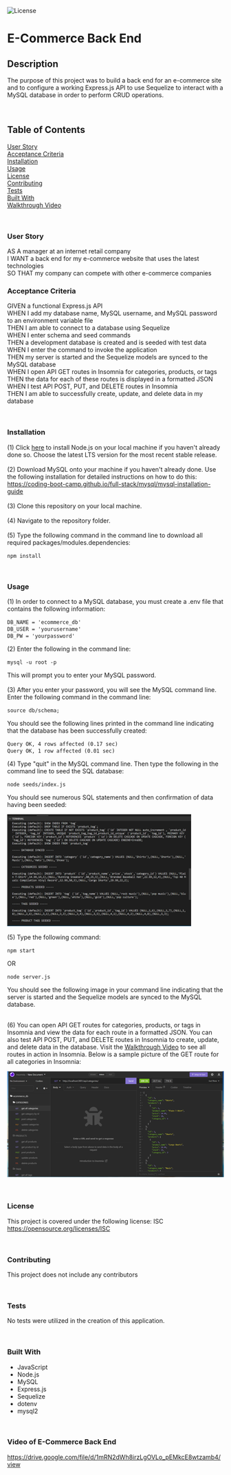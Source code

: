 ![License](https://img.shields.io/badge/License-ISC-ff69b4)

# **E-Commerce Back End**

## **Description**
The purpose of this project was to build a back end for an e-commerce site and to configure a working Express.js API to use Sequelize to interact with a MySQL database in order to perform CRUD operations. 

<br>

## **Table of Contents**
[User Story](#user-story)<br>
[Acceptance Criteria](#acceptance-criteria)<br>
[Installation](#installation)<br>
[Usage](#usage)<br>
[License](#license)<br>
[Contributing](#contributing)<br>
[Tests](#tests)<br>
[Built With](#built-with)<br>
[Walkthrough Video](#video-of-e-commerce-back-end)<br>

<br>

### **User Story**
AS A manager at an internet retail company<br>
I WANT a back end for my e-commerce website that uses the latest technologies<br>
SO THAT my company can compete with other e-commerce companies<br>

### **Acceptance Criteria**
GIVEN a functional Express.js API <br>
WHEN I add my database name, MySQL username, and MySQL password to an environment variable file <br>
THEN I am able to connect to a database using Sequelize <br>
WHEN I enter schema and seed commands <br>
THEN a development database is created and is seeded with test data <br>
WHEN I enter the command to invoke the application <br>
THEN my server is started and the Sequelize models are synced to the MySQL database <br>
WHEN I open API GET routes in Insomnia for categories, products, or tags <br>
THEN the data for each of these routes is displayed in a formatted JSON <br>
WHEN I test API POST, PUT, and DELETE routes in Insomnia <br>
THEN I am able to successfully create, update, and delete data in my database <br>

<br>

### **Installation**
(1) Click [here](https://nodejs.org/en/) to install Node.js on your local machine if you haven't already done so. Choose the latest LTS version for the most recent stable release.
<br><br> 
(2) Download MySQL onto your machine if you haven't already done. Use the following installation for detailed instructions on how to do this:<br>
https://coding-boot-camp.github.io/full-stack/mysql/mysql-installation-guide
<br><br>
(3) Clone this repository on your local machine.<br><br>
(4) Navigate to the repository folder.<br><br>
(5) Type the following command in the command line to download all required packages/modules.dependencies:<br>

    npm install

<br>

### **Usage**
(1) In order to connect to a MySQL database, you must create a .env file that contains the following information:

    DB_NAME = 'ecommerce_db'
    DB_USER = 'yourusername'
    DB_PW = 'yourpassword'

(2) Enter the following in the command line:

    mysql -u root -p 

This will prompt you to enter your MySQL password. 
<br>
<br>
(3) After you enter your password, you will see the MySQL command line. Enter the following command in the command line:

    source db/schema;

You should see the following lines printed in the command line indicating that the database has been successfully created:

    Query OK, 4 rows affected (0.17 sec)
    Query OK, 1 row affected (0.01 sec)

(4) Type "quit" in the MySQL command line. Then type the following in the command line to seed the SQL database:

    node seeds/index.js

You should see numerous SQL statements and then confirmation of data having been seeded:

![alt text](images/seeded-data.png)

(5) Type the following command:

    npm start

OR

    node server.js

You should see the following image in your command line indicating that the server is started and the Sequelize models are synced to the MySQL database.<br>
<br>

(6) You can open API GET routes for categories, products, or tags in Insomnia and view the data for each route in a formatted JSON. You can also test API POST, PUT, and DELETE routes in Insomnia to create, update, and delete data in the database. Visit the [Walkthrough Video](#video-of-e-commerce-back-end) to see all routes in action in Insomnia. Below is a sample picture of the GET route for all categories in Insomnia:

![alt text](images/sample-get-all-categories-request.png)

<br>

### **License**
This project is covered under the following license: ISC<br>
https://opensource.org/licenses/ISC


<br>

### **Contributing**
This project does not include any contributors

<br>

### **Tests**
No tests were utilized in the creation of this application.

<br>

### **Built With**
* JavaScript
* Node.js
* MySQL
* Express.js
* Sequelize
* dotenv 
* mysql2

<br>

### **Video of E-Commerce Back End**
https://drive.google.com/file/d/1mRN2dWh8irzLgOVLo_pEMkcE8wtzamb4/view
